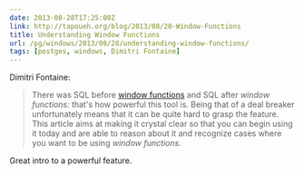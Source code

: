 ```yaml
--- 
date: 2013-08-28T17:25:00Z
link: http://tapoueh.org/blog/2013/08/20-Window-Functions
title: Understanding Window Functions
url: /pg/windows/2013/08/28/understanding-window-functions/
tags: [postges, windows, Dimitri Fontaine]
---
```


Dimitri Fontaine:

> There was SQL before
> [window functions](http://www.postgresql.org/docs/current/static/tutorial-window.html)
> and SQL after *window functions:* that's how powerful this tool is. Being
> that of a deal breaker unfortunately means that it can be quite hard to
> grasp the feature. This article aims at making it crystal clear so that you
> can begin using it today and are able to reason about it and recognize cases
> where you want to be using *window functions.*

Great intro to a powerful feature.


